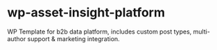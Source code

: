 # wp-asset-insight-platform
WP Template for b2b data platform, includes custom post types, multi-author support &amp; marketing integration.
